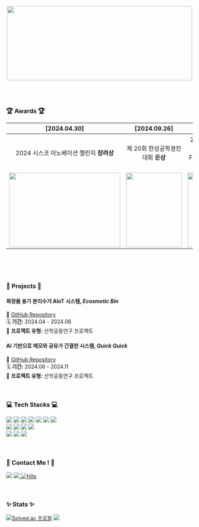 <!--
**flsrinn/flsrinn** is a ✨ _special_ ✨ repository because its `README.md` (this file) appears on your GitHub profile.

Here are some ideas to get you started:

- 🔭 I’m currently working on ...
- 🌱 I’m currently learning ...
- 👯 I’m looking to collaborate on ...
- 🤔 I’m looking for help with ...
- 💬 Ask me about ...
- 📫 How to reach me: ...
- 😄 Pronouns: ...
- ⚡ Fun fact: ...
-->
<div align="center">

<a href="https://github.com/devxb/gitanimals">
<img
  src="https://render.gitanimals.org/farms/flsrinn"
  width="500"
  height="200"
/>
</a>

</div>

<br> <br>

### 🏆 Awards 🏆
| [2024.04.30]  | [2024.09.26]  | [2024.11.27]  | [2025.02.07]  |
|:-:|:-:|:-:|:-:|
| 2024 시스코 이노베이션 챌린지 **장려상**  | 제 20회 한성공학경진대회 **은상**  | 2024 SW중심대학 연합 SW FESTIVAL **최우수상**  | 제 11회 창의융합역량 경진대회 **금상**  |
| <img src="https://github.com/user-attachments/assets/4c9e2fc5-1586-4362-bf62-af4536882f3f" width="300px" height="200px"> |<img src="https://github.com/user-attachments/assets/29691818-45ea-42f1-b5a1-ae8132c3289c" width="150px" height="200px"> | <img src="https://github.com/user-attachments/assets/4e8347d5-6e6d-47c8-8115-2c1bb03f424c" width="130px" height="200px"> | |


<br><br><br>


### 👾 Projects 👾

#### 화장품 용기 분리수거 AIoT 시스템, **_Ecosmetic Bin_**
🔗 [GitHub Repository](https://github.com/HSU-REPLAY/Ecosmetic-Bin)  
🗓 **기간:** 2024.04 - 2024.06  
🤝 **프로젝트 유형:** 산학공동연구 프로젝트



#### AI 기반으로 메모와 공유가 간결한 시스템, **_Quick Quick_**
🔗 [GitHub Repository](https://github.com/HwangCheese/QuickQuick)  
🗓 **기간:** 2024.06 - 2024.11  
🤝 **프로젝트 유형:** 산학공동연구 프로젝트
<br><br><br>

### 💻 Tech Stacks 💻
<img src="https://img.shields.io/badge/java-007396?style=flat&logo=java&logoColor=white"/> <img src="https://img.shields.io/badge/C-A8B9CC?style=flat&logo=C&logoColor=white"/>
<img src="https://img.shields.io/badge/C++-00599C?style=flat&logo=C%2B%2B&logoColor=white"/>
<img src="https://img.shields.io/badge/Python-3776AB?style=flat&logo=Python&logoColor=white"/>
<img src="https://img.shields.io/badge/Kotlin-7F52FF?style=flat&logo=kotlin&logoColor=white">
<img src="https://img.shields.io/badge/Flutter-02569B?style=flat&logo=flutter&logoColor=white"/>
<img src="https://img.shields.io/badge/mysql-4479A1?style=flat&logo=mysql&logoColor=white"><br> 
<img src="https://img.shields.io/badge/HTML5-E34F26?style=flat&logo=html5&logoColor=white"/>
<img src="https://img.shields.io/badge/CSS3-1572B6?style=flat&logo=css3&logoColor=white"/>
<img src="https://img.shields.io/badge/JavaScript-F7DF1E?style=flat&logo=javascript&logoColor=black"/>
<img src="https://img.shields.io/badge/Electron-47848F?style=style=flat&logo=Electron&logoColor=white">
<br>
<img src="https://img.shields.io/badge/Express-000000?style=flat&logo=Express&logoColor=white"/>
<img src="https://img.shields.io/badge/React-61DAFB?style=flat&logo=React&logoColor=black"/>
<img src="https://img.shields.io/badge/RaspberryPi-A22846?style=style=flat&logo=RaspberryPi&logoColor=white"> 
<br><br><br>

### 🙆 Contact Me ! 🙆
<a href="https://www.instagram.com/flsrinn/" target="_blank"><img src="https://img.shields.io/badge/Instagram-E4405F?style=flat&logo=Instagram&logoColor=white"/></a> <a href=mailto:wjsdkfls03@gmail.com> <img src="https://img.shields.io/badge/Gmail-EA4335?style=flat&logo=Gmail&logoColor=white&link=mailto:wjsdkfls03@gmail.com"> </a> [![Hits](https://hits.seeyoufarm.com/api/count/incr/badge.svg?url=http%3A%2F%2Fgithub.com%2Fflsrinn&count_bg=%23FFDE00&title_bg=%23FFCC17&icon=rabbitmq.svg&icon_color=%23FFFFFF&title=hits&edge_flat=false)](https://hits.seeyoufarm.com)
<br><br><br>

### ✨ Stats ✨
[![Solved.ac 프로필](http://mazassumnida.wtf/api/v2/generate_badge?boj=rinnn03)](https://solved.ac/rinnn03) <img src="https://github-readme-stats.vercel.app/api/top-langs/?username=flsrinn&layout=compact&bg_color=transparent,&title_color=000000&text_color=000000"/> 




